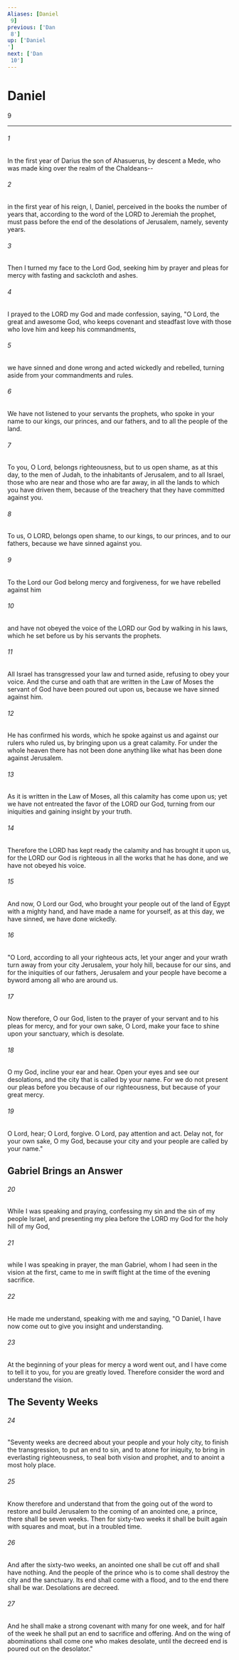 ```yaml
---
Aliases: [Daniel 9]
previous: ['Dan 8']
up: ['Daniel']
next: ['Dan 10']
---
```

# Daniel 9

***
 

###### 1 
In the first year of Darius the son of Ahasuerus, by descent a Mede, who was made king over the realm of the Chaldeans--  

###### 2 
in the first year of his reign, I, Daniel, perceived in the books the number of years that, according to the word of the LORD to Jeremiah the prophet, must pass before the end of the desolations of Jerusalem, namely, seventy years.  

###### 3 
Then I turned my face to the Lord God, seeking him by prayer and pleas for mercy with fasting and sackcloth and ashes.  

###### 4 
I prayed to the LORD my God and made confession, saying, "O Lord, the great and awesome God, who keeps covenant and steadfast love with those who love him and keep his commandments,  

###### 5 
we have sinned and done wrong and acted wickedly and rebelled, turning aside from your commandments and rules.  

###### 6 
We have not listened to your servants the prophets, who spoke in your name to our kings, our princes, and our fathers, and to all the people of the land.  

###### 7 
To you, O Lord, belongs righteousness, but to us open shame, as at this day, to the men of Judah, to the inhabitants of Jerusalem, and to all Israel, those who are near and those who are far away, in all the lands to which you have driven them, because of the treachery that they have committed against you.  

###### 8 
To us, O LORD, belongs open shame, to our kings, to our princes, and to our fathers, because we have sinned against you.  

###### 9 
To the Lord our God belong mercy and forgiveness, for we have rebelled against him  

###### 10 
and have not obeyed the voice of the LORD our God by walking in his laws, which he set before us by his servants the prophets.  

###### 11 
All Israel has transgressed your law and turned aside, refusing to obey your voice. And the curse and oath that are written in the Law of Moses the servant of God have been poured out upon us, because we have sinned against him.  

###### 12 
He has confirmed his words, which he spoke against us and against our rulers who ruled us, by bringing upon us a great calamity. For under the whole heaven there has not been done anything like what has been done against Jerusalem.  

###### 13 
As it is written in the Law of Moses, all this calamity has come upon us; yet we have not entreated the favor of the LORD our God, turning from our iniquities and gaining insight by your truth.  

###### 14 
Therefore the LORD has kept ready the calamity and has brought it upon us, for the LORD our God is righteous in all the works that he has done, and we have not obeyed his voice.  

###### 15 
And now, O Lord our God, who brought your people out of the land of Egypt with a mighty hand, and have made a name for yourself, as at this day, we have sinned, we have done wickedly.  

###### 16 
"O Lord, according to all your righteous acts, let your anger and your wrath turn away from your city Jerusalem, your holy hill, because for our sins, and for the iniquities of our fathers, Jerusalem and your people have become a byword among all who are around us.  

###### 17 
Now therefore, O our God, listen to the prayer of your servant and to his pleas for mercy, and for your own sake, O Lord, make your face to shine upon your sanctuary, which is desolate.  

###### 18 
O my God, incline your ear and hear. Open your eyes and see our desolations, and the city that is called by your name. For we do not present our pleas before you because of our righteousness, but because of your great mercy.  

###### 19 
O Lord, hear; O Lord, forgive. O Lord, pay attention and act. Delay not, for your own sake, O my God, because your city and your people are called by your name."  ## Gabriel Brings an Answer  

###### 20 
While I was speaking and praying, confessing my sin and the sin of my people Israel, and presenting my plea before the LORD my God for the holy hill of my God,  

###### 21 
while I was speaking in prayer, the man Gabriel, whom I had seen in the vision at the first, came to me in swift flight at the time of the evening sacrifice.  

###### 22 
He made me understand, speaking with me and saying, "O Daniel, I have now come out to give you insight and understanding.  

###### 23 
At the beginning of your pleas for mercy a word went out, and I have come to tell it to you, for you are greatly loved. Therefore consider the word and understand the vision.  ## The Seventy Weeks  

###### 24 
"Seventy weeks are decreed about your people and your holy city, to finish the transgression, to put an end to sin, and to atone for iniquity, to bring in everlasting righteousness, to seal both vision and prophet, and to anoint a most holy place.  

###### 25 
Know therefore and understand that from the going out of the word to restore and build Jerusalem to the coming of an anointed one, a prince, there shall be seven weeks. Then for sixty-two weeks it shall be built again with squares and moat, but in a troubled time.  

###### 26 
And after the sixty-two weeks, an anointed one shall be cut off and shall have nothing. And the people of the prince who is to come shall destroy the city and the sanctuary. Its end shall come with a flood, and to the end there shall be war. Desolations are decreed.  

###### 27 
And he shall make a strong covenant with many for one week, and for half of the week he shall put an end to sacrifice and offering. And on the wing of abominations shall come one who makes desolate, until the decreed end is poured out on the desolator."
